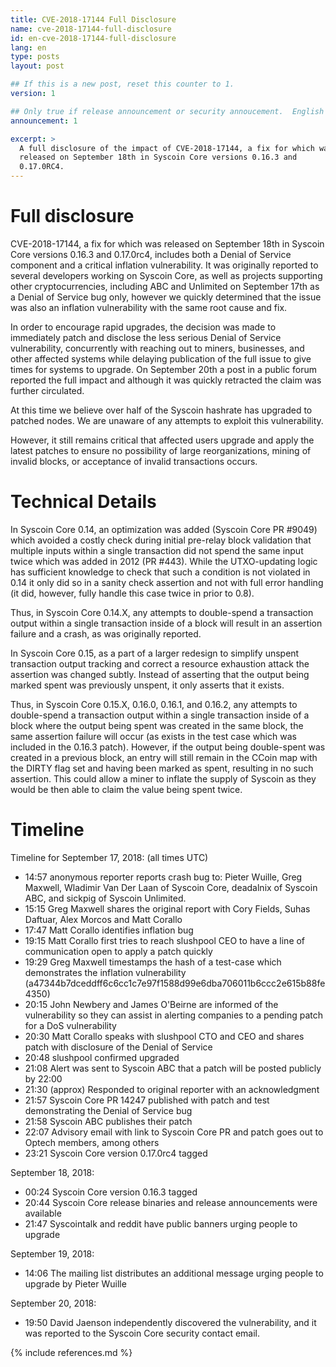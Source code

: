 ```yaml
---
title: CVE-2018-17144 Full Disclosure
name: cve-2018-17144-full-disclosure
id: en-cve-2018-17144-full-disclosure
lang: en
type: posts
layout: post

## If this is a new post, reset this counter to 1.
version: 1

## Only true if release announcement or security annoucement.  English posts only
announcement: 1

excerpt: >
  A full disclosure of the impact of CVE-2018-17144, a fix for which was
  released on September 18th in Syscoin Core versions 0.16.3 and
  0.17.0RC4.
---
```


Full disclosure
===============
CVE-2018-17144, a fix for which was released on September 18th in Syscoin Core versions 0.16.3 and 0.17.0rc4, includes both a Denial of Service component and a critical inflation vulnerability. It was originally reported to several developers working on Syscoin Core, as well as projects supporting other cryptocurrencies, including ABC and Unlimited on September 17th as a Denial of Service bug only, however we quickly determined that the issue was also an inflation vulnerability with the same root cause and fix.

In order to encourage rapid upgrades, the decision was made to immediately patch and disclose the less serious Denial of Service vulnerability, concurrently with reaching out to miners, businesses, and other affected systems while delaying publication of the full issue to give times for systems to upgrade. On September 20th a post in a public forum reported the full impact and although it was quickly retracted the claim was further circulated.

At this time we believe over half of the Syscoin hashrate has upgraded to patched nodes. We are unaware of any attempts to exploit this vulnerability.

However, it still remains critical that affected users upgrade and apply the latest patches to ensure no possibility of large reorganizations, mining of invalid blocks, or acceptance of invalid transactions occurs.

Technical Details
=================

In Syscoin Core 0.14, an optimization was added (Syscoin Core PR #9049) which avoided a costly check during initial pre-relay block validation that multiple inputs within a single transaction did not spend the same input twice which was added in 2012 (PR #443). While the UTXO-updating logic has sufficient knowledge to check that such a condition is not violated in 0.14 it only did so in a sanity check assertion and not with full error handling (it did, however, fully handle this case twice in prior to 0.8).

Thus, in Syscoin Core 0.14.X, any attempts to double-spend a transaction output within a single transaction inside of a block will result in an assertion failure and a crash, as was originally reported.

In Syscoin Core 0.15, as a part of a larger redesign to simplify unspent transaction output tracking and correct a resource exhaustion attack the assertion was changed subtly. Instead of asserting that the output being marked spent was previously unspent, it only asserts that it exists.

Thus, in Syscoin Core 0.15.X, 0.16.0, 0.16.1, and 0.16.2, any attempts to double-spend a transaction output within a single transaction inside of a block where the output being spent was created in the same block, the same assertion failure will occur (as exists in the test case which was included in the 0.16.3 patch). However, if the output being double-spent was created in a previous block, an entry will still remain in the CCoin map with the DIRTY flag set and having been marked as spent, resulting in no such assertion. This could allow a miner to inflate the supply of Syscoin as they would be then able to claim the value being spent twice.

Timeline
========

Timeline for September 17, 2018: (all times UTC)

- 14:57 anonymous reporter reports crash bug to: Pieter Wuille, Greg Maxwell, Wladimir Van Der Laan of Syscoin Core, deadalnix of Syscoin ABC, and sickpig of Syscoin Unlimited.
- 15:15 Greg Maxwell shares the original report with Cory Fields, Suhas Daftuar, Alex Morcos and Matt Corallo
- 17:47 Matt Corallo identifies inflation bug
- 19:15 Matt Corallo first tries to reach slushpool CEO to have a line of communication open to apply a patch quickly
- 19:29 Greg Maxwell timestamps the hash of a test-case which demonstrates the inflation vulnerability (a47344b7dceddff6c6cc1c7e97f1588d99e6dba706011b6ccc2e615b88fe4350)
- 20:15 John Newbery and James O'Beirne are informed of the vulnerability so they can assist in alerting companies to a pending patch for a DoS vulnerability
- 20:30 Matt Corallo speaks with slushpool CTO and CEO and shares patch with disclosure of the Denial of Service
- 20:48 slushpool confirmed upgraded 
- 21:08 Alert was sent to Syscoin ABC that a patch will be posted publicly by 22:00
- 21:30 (approx)  Responded to original reporter with an acknowledgment
- 21:57 Syscoin Core PR 14247 published with patch and test demonstrating the Denial of Service bug
- 21:58 Syscoin ABC publishes their patch
- 22:07 Advisory email with link to Syscoin Core PR and patch goes out to Optech members, among others
- 23:21 Syscoin Core version 0.17.0rc4 tagged

September 18, 2018:

- 00:24 Syscoin Core version 0.16.3 tagged
- 20:44 Syscoin Core release binaries and release announcements were available
- 21:47 Syscointalk and reddit have public banners urging people to upgrade

September 19, 2018: 

- 14:06  The mailing list distributes an additional message urging people to upgrade by Pieter Wuille

September 20, 2018: 

- 19:50 David Jaenson independently discovered the vulnerability, and it was reported to the Syscoin Core security contact email.

{% include references.md %}
